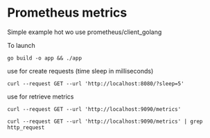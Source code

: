 # Prometheus metrics

Simple example hot wo use prometheus/client_golang


To launch

`go build -o app && ./app`

use for create requests (time sleep in milliseconds)

`curl --request GET --url 'http://localhost:8080/?sleep=5' `

use for retrieve metrics
```
curl --request GET --url 'http://localhost:9090/metrics'

curl --request GET --url 'http://localhost:9090/metrics' | grep http_request
```